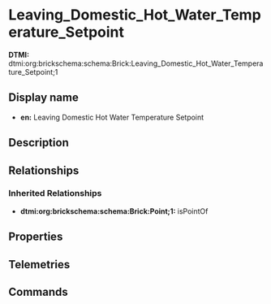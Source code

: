 # Leaving_Domestic_Hot_Water_Temperature_Setpoint
**DTMI:** dtmi:org:brickschema:schema:Brick:Leaving_Domestic_Hot_Water_Temperature_Setpoint;1
## Display name
- **en:** Leaving Domestic Hot Water Temperature Setpoint
## Description
## Relationships
### Inherited Relationships
* **dtmi:org:brickschema:schema:Brick:Point;1:** isPointOf
## Properties
## Telemetries
## Commands
